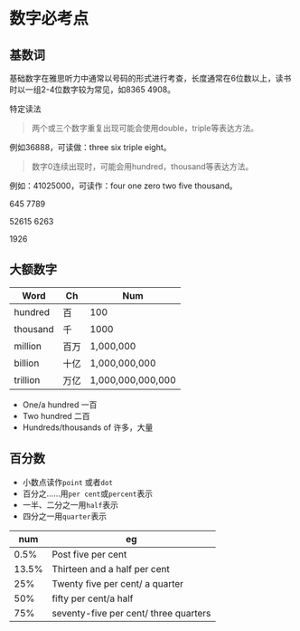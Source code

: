 # 数字必考点

## 基数词

基础数字在雅思听力中通常以号码的形式进行考查，长度通常在6位数以上，读书时以一组2-4位数字较为常见，如8365 4908。



特定读法

> 两个或三个数字重复出现可能会使用double，triple等表达方法。

例如36888，可读做：three six triple eight。

> 数字0连续出现时，可能会用hundred，thousand等表达方法。

例如：41025000，可读作：four one zero two five thousand。



645 7789

52615 6263

1926 



## 大额数字

| Word     | Ch   | Num               |
| -------- | ---- | ----------------- |
| hundred  | 百   | 100               |
| thousand | 千   | 1000              |
| million  | 百万 | 1,000,000         |
| billion  | 十亿 | 1,000,000,000     |
| trillion | 万亿 | 1,000,000,000,000 |

- One/a hundred 一百
- Two hundred 二百
- Hundreds/thousands of 许多，大量



## 百分数

- 小数点读作`point` 或者`dot`
- 百分之......用`per cent`或`percent`表示
- 一半、二分之一用`half`表示
- 四分之一用`quarter`表示



| num   | eg                                    |
| ----- | ------------------------------------- |
| 0.5%  | Post five per cent                    |
| 13.5% | Thirteen and a half per cent          |
| 25%   | Twenty five per cent/ a quarter       |
| 50%   | fifty per cent/a half                 |
| 75%   | seventy-five per cent/ three quarters |

